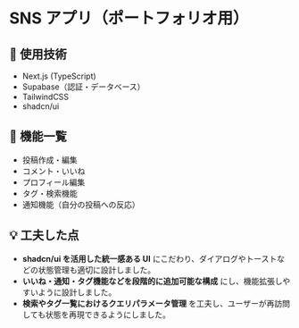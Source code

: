 # SNS アプリ（ポートフォリオ用）

## 🔧 使用技術

- Next.js (TypeScript)
- Supabase（認証・データベース）
- TailwindCSS
- shadcn/ui

## 📌 機能一覧

- 投稿作成・編集
- コメント・いいね
- プロフィール編集
- タグ・検索機能
- 通知機能（自分の投稿への反応）

## 💡 工夫した点

- **shadcn/ui を活用した統一感ある UI** にこだわり、ダイアログやトーストなどの状態管理も適切に設計しました。
- **いいね・通知・タグ機能などを段階的に追加可能な構成** にし、機能拡張しやすいように設計しました。
- **検索やタグ一覧におけるクエリパラメータ管理** を工夫し、ユーザーが再訪問しても状態を再現できるようにしました。
